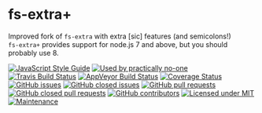 fs-extra+
=========

Improved fork of `fs-extra` with extra [sic] features (and semicolons!)  
`fs-extra+` provides support for node.js 7 and above, but you should probably use 8.

[![JavaScript Style Guide](https://img.shields.io/badge/code_style-google-brightgreen.svg)](https://google.github.io/styleguide/jsguide.html)
[![Used by practically no-one](https://img.shields.io/badge/downloads-basically_none-brightgreen.svg)](https://github.com/fallk/node-fs-extra)
[![Travis Build Status](https://img.shields.io/travis/fallk/node-fs-extra.svg)](https://travis-ci.org/fallk/node-fs-extra)
[![AppVeyor Build Status](https://ci.appveyor.com/api/projects/status/v5el5nslee17t1mw/branch/master?svg=true)](https://ci.appveyor.com/project/rafa1231518/node-fs-extra/branch/master)
[![Coverage Status](https://coveralls.io/repos/github/fallk/node-fs-extra/badge.svg?branch=master)](https://coveralls.io/github/fallk/node-fs-extra?branch=master)
[![GitHub issues](https://img.shields.io/github/issues/fallk/node-fs-extra.svg)](https://github.com/fallk/node-fs-extra/issues)
[![GitHub closed issues](https://img.shields.io/github/issues-closed/fallk/node-fs-extra.svg)](https://github.com/fallk/node-fs-extra/issues)
[![GitHub pull requests](https://img.shields.io/github/issues-pr/fallk/node-fs-extra.svg)](https://github.com/fallk/node-fs-extra/pulls)
[![GitHub closed pull requests](https://img.shields.io/github/issues-pr-closed/fallk/node-fs-extra.svg)](https://github.com/fallk/node-fs-extra/pulls)
[![GitHub contributors](https://img.shields.io/github/contributors/fallk/node-fs-extra.svg)](https://github.com/fallk/node-fs-extra/graphs/contributors)
[![Licensed under MIT](https://img.shields.io/github/license/fallk/node-fs-extra.svg)](https://github.com/fallk/node-fs-extra/blob/master/LICENSE)
[![Maintenance](https://img.shields.io/maintenance/yes/2017.svg)](https://github.com/fallk/node-fs-extra)

